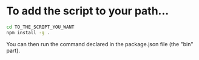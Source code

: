 # To add the script to your path...

```bash
cd TO_THE_SCRIPT_YOU_WANT
npm install -g . 
```

You can then run the command declared in the package.json file (the "bin" part).